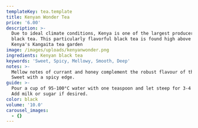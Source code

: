 ```yaml
---
templateKey: tea.template
title: Kenyan Wonder Tea
price: '6.00'
description: >-
  Due to ideal climate conditions, Kenya is one of the largest producers of
  black tea. This particularly flavorful black tea is found high above in
  Kenya's Kangaita tea garden
image: /images/uploads/kenyanwonder.png
ingredients: Kenyan black tea
keywords: 'Sweet, Spicy, Mellowy, Smooth, Deep'
notes: >-
  Mellow notes of currant and honey complement the robust flavour of this tea.
  Sweet with a spicy edge.
guide: >-
  Pour a cup of 95-100°C water with one teaspoon and let steep for 3-4 minutes.
  Add milk or sugar if desired.
color: black
volume: '10.0'
carousel_images:
  - {}
---
```


